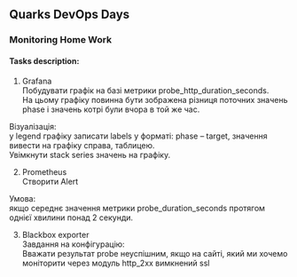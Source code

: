## Quarks DevOps Days 

### Monitoring Home Work

#### Tasks description:

1. Grafana  
Побудувати графік на базі метрики probe_http_duration_seconds.  
На цьому графіку повинна бути зображена різниця поточних значень phase і значень котрі були вчора в той же час.  

Візуалізація:  
у legend графіку записати labels у форматі: phase – target, значення вивести на графіку справа, таблицею.  
Увімкнути stack series значень на графіку.  

2. Prometheus  
Створити Alert  

Умова:  
якщо середнє значення метрики probe_duration_seconds протягом однієї хвилини понад 2 секунди.  

3. Blackbox exporter  
Завдання на конфігурацію:  
Вважати результат probe неуспішним, якщо на сайті, який ми хочемо моніторити через модуль http_2xx вимкнений  ssl  